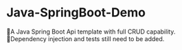# Java-SpringBoot-Demo
🦀A Java Spring Boot Api template with full CRUD capability.\
🦀Dependency injection and tests still need to be added. 
